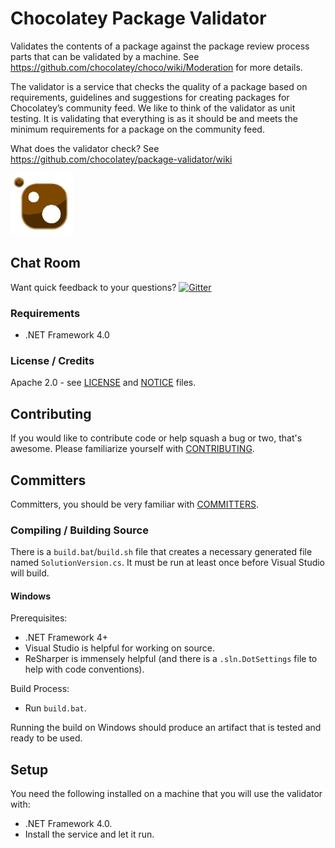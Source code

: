 # Chocolatey Package Validator

Validates the contents of a package against the package review process parts that can be validated by a machine. See https://github.com/chocolatey/choco/wiki/Moderation for more details.

The validator is a service that checks the quality of a package based on requirements, guidelines and suggestions for creating packages for Chocolatey’s community feed. We like to think of the validator as unit testing. It is validating that everything is as it should be and meets the minimum requirements for a package on the community feed.

What does the validator check? See https://github.com/chocolatey/package-validator/wiki

![Chocolatey Logo](https://github.com/chocolatey/chocolatey/raw/master/docs/logo/chocolateyicon.gif "Chocolatey")

## Chat Room

Want quick feedback to your questions? [![Gitter](https://badges.gitter.im/Join%20Chat.svg)](https://gitter.im/chocolatey/choco?utm_source=badge&utm_medium=badge&utm_campaign=pr-badge&utm_content=badge)

### Requirements
* .NET Framework 4.0

### License / Credits
Apache 2.0 - see [LICENSE](https://github.com/chocolatey/package-validator/blob/master/LICENSE) and [NOTICE](https://github.com/chocolatey/package-validator/blob/master/NOTICE) files.

## Contributing

If you would like to contribute code or help squash a bug or two, that's awesome. Please familiarize yourself with [CONTRIBUTING](https://github.com/chocolatey/package-validator/blob/master/CONTRIBUTING.md).

## Committers

Committers, you should be very familiar with [COMMITTERS](https://github.com/chocolatey/package-validator/blob/master/COMMITTERS.md).

### Compiling / Building Source

There is a `build.bat`/`build.sh` file that creates a necessary generated file named `SolutionVersion.cs`. It must be run at least once before Visual Studio will build.

#### Windows

Prerequisites:

 * .NET Framework 4+
 * Visual Studio is helpful for working on source.
 * ReSharper is immensely helpful (and there is a `.sln.DotSettings` file to help with code conventions).

Build Process:

 * Run `build.bat`.

Running the build on Windows should produce an artifact that is tested and ready to be used.


## Setup

You need the following installed on a machine that you will use the validator with:

* .NET Framework 4.0.
* Install the service and let it run.
